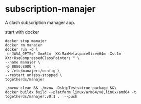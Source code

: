 # subscription-manajer
A clash subscription manager app. 

start with docker
```shell
docker stop manajer
docker rm manajer
docker run -d \
-e JAVA_OPTS="-Xmx64m -XX:MaxMetaspaceSize=64m -Xss1m -XX:+UseCompressedClassPointers " \
--name manajer \
-p 8080:8080 \
-v /etc/manajer:/config \
--restart unless-stopped \
togetherds/manajer
```


```shell
./mvnw clean && ./mvnw -DskipTests=true package &&\
docker buildx build --platform linux/arm64/v8,linux/amd64 -t togetherds/manajer:v0.1 .  --push
```
